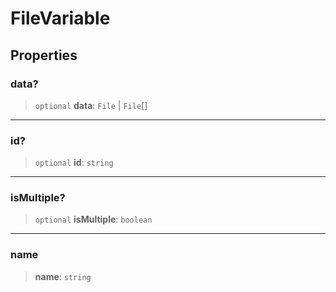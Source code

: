 # FileVariable

## Properties

### data?

> `optional` **data**: `File` \| `File`[]

***

### id?

> `optional` **id**: `string`

***

### isMultiple?

> `optional` **isMultiple**: `boolean`

***

### name

> **name**: `string`
